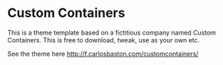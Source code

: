 # Custom Containers
This is a theme template based on a fictitious company named Custom Containers. This is free to download, tweak, use as your own etc.

See the theme here  <a href="http://f.carlosbaston.com/customcontainers/">http://f.carlosbaston.com/customcontainers/</a>
